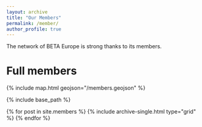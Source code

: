 ```yaml
---
layout: archive
title: "Our Members"
permalink: /member/
author_profile: true
---
```


The network of BETA Europe is strong thanks to its members.

# Full members

{% include map.html geojson="/members.geojson" %}

{% include base_path %}

<div class="grid__wrapper grid__partners">
  {% for post in site.members %}
    {% include archive-single.html type="grid" %}
  {% endfor %}
</div>
